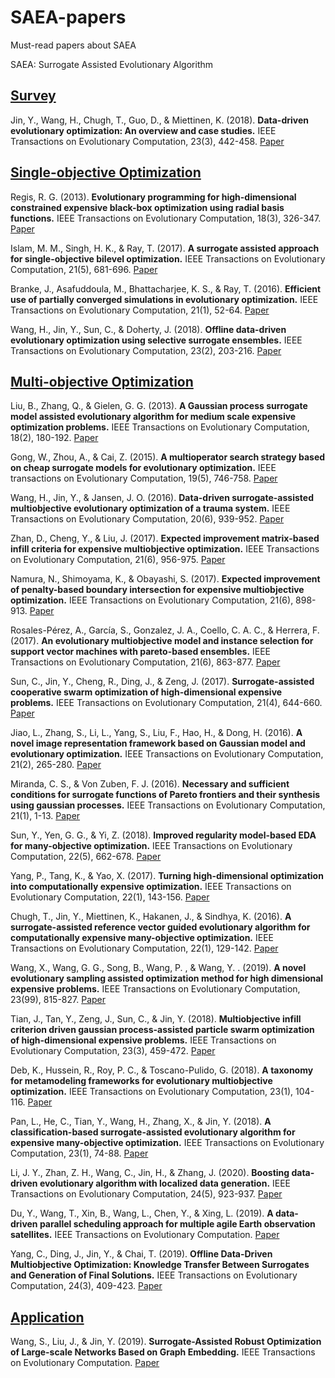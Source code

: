 # SAEA-papers

Must-read papers about SAEA  

SAEA: Surrogate Assisted Evolutionary Algorithm  





## [Survey](#1)
<a name="1"></a>

Jin, Y., Wang, H., Chugh, T., Guo, D., & Miettinen, K. (2018). **Data-driven evolutionary optimization: An overview and case studies.** IEEE Transactions on Evolutionary Computation, 23(3), 442-458.
[Paper](https://ieeexplore.ieee.org/abstract/document/8456559)


## [Single-objective Optimization](#2)
<a name="2"></a>

Regis, R. G. (2013). **Evolutionary programming for high-dimensional constrained expensive black-box optimization using radial basis functions.** IEEE Transactions on Evolutionary Computation, 18(3), 326-347.
[Paper](https://ieeexplore.ieee.org/document/6514561/citations?tabFilter=papers)

Islam, M. M., Singh, H. K., & Ray, T. (2017). **A surrogate assisted approach for single-objective bilevel optimization.** IEEE Transactions on Evolutionary Computation, 21(5), 681-696.
[Paper](https://ieeexplore.ieee.org/abstract/document/7858767)

Branke, J., Asafuddoula, M., Bhattacharjee, K. S., & Ray, T. (2016). **Efficient use of partially converged simulations in evolutionary optimization.** IEEE Transactions on Evolutionary Computation, 21(1), 52-64.
[Paper](https://ieeexplore.ieee.org/abstract/document/7469882)  

Wang, H., Jin, Y., Sun, C., & Doherty, J. (2018). **Offline data-driven evolutionary optimization using selective surrogate ensembles.** IEEE Transactions on Evolutionary Computation, 23(2), 203-216.
[Paper](https://ieeexplore.ieee.org/abstract/document/8357456)  


## [Multi-objective Optimization](#3)  
<a name="3"></a>

Liu, B., Zhang, Q., & Gielen, G. G. (2013). **A Gaussian process surrogate model assisted evolutionary algorithm for medium scale expensive optimization problems.** IEEE Transactions on Evolutionary Computation, 18(2), 180-192.
[Paper](https://ieeexplore.ieee.org/abstract/document/6514561)  

Gong, W., Zhou, A., & Cai, Z. (2015). **A multioperator search strategy based on cheap surrogate models for evolutionary optimization.** IEEE transactions on Evolutionary Computation, 19(5), 746-758.
[Paper](https://ieeexplore.ieee.org/document/7132771)

Wang, H., Jin, Y., & Jansen, J. O. (2016). **Data-driven surrogate-assisted multiobjective evolutionary optimization of a trauma system.** IEEE Transactions on Evolutionary Computation, 20(6), 939-952.
[Paper](https://ieeexplore.ieee.org/abstract/document/7454757)

Zhan, D., Cheng, Y., & Liu, J. (2017). **Expected improvement matrix-based infill criteria for expensive multiobjective optimization.** IEEE Transactions on Evolutionary Computation, 21(6), 956-975.
[Paper](https://ieeexplore.ieee.org/document/7908974)  

Namura, N., Shimoyama, K., & Obayashi, S. (2017). **Expected improvement of penalty-based boundary intersection for expensive multiobjective optimization.** IEEE Transactions on Evolutionary Computation, 21(6), 898-913.
[Paper](https://ieeexplore.ieee.org/document/7896579)  

Rosales-Pérez, A., García, S., Gonzalez, J. A., Coello, C. A. C., & Herrera, F. (2017). **An evolutionary multiobjective model and instance selection for support vector machines with pareto-based ensembles.** IEEE Transactions on Evolutionary Computation, 21(6), 863-877.
[Paper](https://ieeexplore.ieee.org/abstract/document/7888951)  

Sun, C., Jin, Y., Cheng, R., Ding, J., & Zeng, J. (2017). **Surrogate-assisted cooperative swarm optimization of high-dimensional expensive problems.** IEEE Transactions on Evolutionary Computation, 21(4), 644-660.
[Paper](https://ieeexplore.ieee.org/abstract/document/7865982)

Jiao, L., Zhang, S., Li, L., Yang, S., Liu, F., Hao, H., & Dong, H. (2016). **A novel image representation framework based on Gaussian model and evolutionary optimization.** IEEE Transactions on Evolutionary Computation, 21(2), 265-280.
[Paper](https://ieeexplore.ieee.org/abstract/document/7553465)  

Miranda, C. S., & Von Zuben, F. J. (2016). **Necessary and sufficient conditions for surrogate functions of Pareto frontiers and their synthesis using gaussian processes.** IEEE Transactions on Evolutionary Computation, 21(1), 1-13.
[Paper](https://ieeexplore.ieee.org/abstract/document/7469350)  

Sun, Y., Yen, G. G., & Yi, Z. (2018). **Improved regularity model-based EDA for many-objective optimization.** IEEE Transactions on Evolutionary Computation, 22(5), 662-678.
[Paper](https://ieeexplore.ieee.org/abstract/document/8260905)  

Yang, P., Tang, K., & Yao, X. (2017). **Turning high-dimensional optimization into computationally expensive optimization.** IEEE Transactions on Evolutionary Computation, 22(1), 143-156.
[Paper](https://ieeexplore.ieee.org/abstract/document/7862192)  

Chugh, T., Jin, Y., Miettinen, K., Hakanen, J., & Sindhya, K. (2016). **A surrogate-assisted reference vector guided evolutionary algorithm for computationally expensive many-objective optimization.** IEEE Transactions on Evolutionary Computation, 22(1), 129-142.
[Paper](https://ieeexplore.ieee.org/abstract/document/7723883)  

Wang, X., Wang, G. G., Song, B., Wang, P. , & Wang, Y. . (2019). **A novel evolutionary sampling assisted optimization method for high dimensional expensive problems.** IEEE Transactions on Evolutionary Computation, 23(99), 815-827.
[Paper](https://ieeexplore.ieee.org/document/8603839)  

Tian, J., Tan, Y., Zeng, J., Sun, C., & Jin, Y. (2018). **Multiobjective infill criterion driven gaussian process-assisted particle swarm optimization of high-dimensional expensive problems.** IEEE Transactions on Evolutionary Computation, 23(3), 459-472.
[Paper](https://ieeexplore.ieee.org/document/8457296)  

Deb, K., Hussein, R., Roy, P. C., & Toscano-Pulido, G. (2018). **A taxonomy for metamodeling frameworks for evolutionary multiobjective optimization.** IEEE Transactions on Evolutionary Computation, 23(1), 104-116.
[Paper](https://ieeexplore.ieee.org/abstract/document/8340780)  

Pan, L., He, C., Tian, Y., Wang, H., Zhang, X., & Jin, Y. (2018). **A classification-based surrogate-assisted evolutionary algorithm for expensive many-objective optimization.** IEEE Transactions on Evolutionary Computation, 23(1), 74-88.
[Paper](https://ieeexplore.ieee.org/abstract/document/8281523)  

Li, J. Y., Zhan, Z. H., Wang, C., Jin, H., & Zhang, J. (2020). **Boosting data-driven evolutionary algorithm with localized data generation.** IEEE Transactions on Evolutionary Computation, 24(5), 923-937.
[Paper](https://ieeexplore.ieee.org/abstract/document/9039758)  

Du, Y., Wang, T., Xin, B., Wang, L., Chen, Y., & Xing, L. (2019). **A data-driven parallel scheduling approach for multiple agile Earth observation satellites.** IEEE Transactions on Evolutionary Computation.
[Paper](https://ieeexplore.ieee.org/abstract/document/8793135)  

Yang, C., Ding, J., Jin, Y., & Chai, T. (2019). **Offline Data-Driven Multiobjective Optimization: Knowledge Transfer Between Surrogates and Generation of Final Solutions.** IEEE Transactions on Evolutionary Computation, 24(3), 409-423.
[Paper](https://ieeexplore.ieee.org/abstract/document/8752044)  

## [Application](#4)  
<a name="4"></a>
Wang, S., Liu, J., & Jin, Y. (2019). **Surrogate-Assisted Robust Optimization of Large-scale Networks Based on Graph Embedding.** IEEE Transactions on Evolutionary Computation.
[Paper](https://ieeexplore.ieee.org/abstract/document/8889655)  

